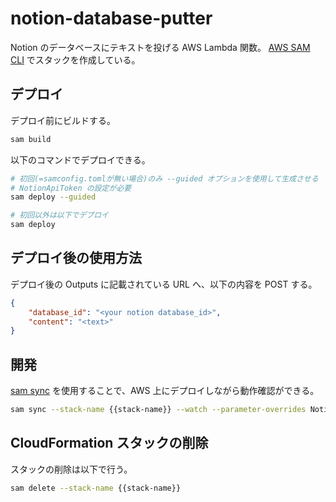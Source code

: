 # notion-database-putter

Notion のデータベースにテキストを投げる AWS Lambda 関数。
[AWS SAM CLI](https://docs.aws.amazon.com/ja_jp/serverless-application-model/latest/developerguide/install-sam-cli.html) でスタックを作成している。

## デプロイ

デプロイ前にビルドする。

```sh
sam build
```

以下のコマンドでデプロイできる。

```sh
# 初回(=samconfig.tomlが無い場合)のみ --guided オプションを使用して生成させる
# NotionApiToken の設定が必要
sam deploy --guided

# 初回以外は以下でデプロイ
sam deploy
```

## デプロイ後の使用方法

デプロイ後の Outputs に記載されている URL へ、以下の内容を POST する。

```json
{
    "database_id": "<your notion database_id>",
    "content": "<text>"
}
```

## 開発

[sam sync](https://docs.aws.amazon.com/ja_jp/serverless-application-model/latest/developerguide/sam-cli-command-reference-sam-sync.html) を使用することで、AWS 上にデプロイしながら動作確認ができる。

```sh
sam sync --stack-name {{stack-name}} --watch --parameter-overrides NotionApiToken={{your-token}}
```

## CloudFormation スタックの削除

スタックの削除は以下で行う。

```sh
sam delete --stack-name {{stack-name}}
```
